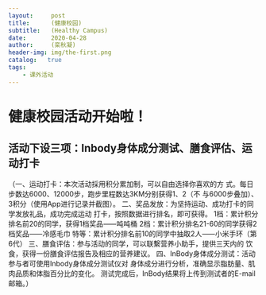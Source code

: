 ```yaml
---
layout:     post
title:      (健康校园)
subtitle:   (Healthy Campus)
date:       2020-04-28
author:     (栾秋凝)
header-img: img/the-first.png
catalog:   true
tags:
    - 课外活动
---
```

# 健康校园活动开始啦！
## 活动下设三项：Inbody身体成分测试、膳食评估、运动打卡
（一、运动打卡：本次活动採⽤积分累加制，可以⾃由选择你喜欢的⽅ 式。每⽇步数达6000、12000步，跑步⾥程数达3KM分别获得1、2（不 与6000步叠加）、3积分（使⽤App进⾏记录并截图）。 二、奖品发放：为坚持运动、成功打卡的同学发放礼品，成功完成运动 打卡，按照数据进⾏排名，即可获得。 1档：累计积分排名前20的同学，获得1档奖品⸺吨吨桶 2档：累计积分排名21-60的同学获得2档奖品⸺冷感⽑⼱ 特等：累计积分排名前10的同学中抽取2⼈⸺⼩⽶⼿环（第6代） 三、膳⻝评估：参与活动的同学，可以联繫营养⼩助⼿，提供三天内的 饮⻝，获得⼀份膳⻝评估报告及相应的营养建议。 四、InBody⾝体成分测试：活动参与者可使⽤Inbody⾝体成分测试仪对 ⾝体成分进⾏分析，准确显⽰脂肪量、肌⾁品质和体脂百分⽐的变化。 测试完成后，InBody结果将上传到测试者的E-mail邮箱。）
